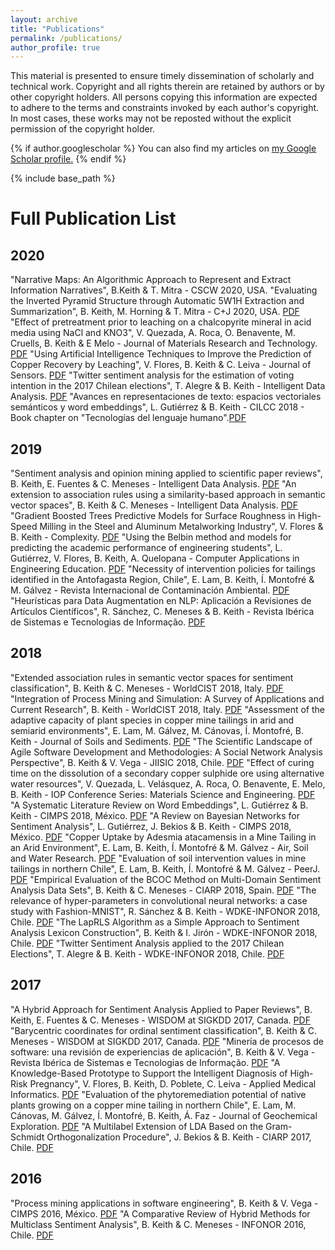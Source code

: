 ```yaml
---
layout: archive
title: "Publications"
permalink: /publications/
author_profile: true
---
```


This material is presented to ensure timely dissemination of scholarly and technical work. Copyright and all rights therein are retained by authors or by other copyright holders. All persons copying this information are expected to adhere to the terms and constraints invoked by each author's copyright. In most cases, these works may not be reposted without the explicit permission of the copyright holder. 

{% if author.googlescholar %}
  You can also find my articles on <u><a href="{{author.googlescholar}}">my Google Scholar profile</a>.</u>
{% endif %}

{% include base_path %}

# Full Publication List
## 2020
"Narrative Maps: An Algorithmic Approach to Represent and Extract Information Narratives", B.Keith & T. Mitra - CSCW 2020, USA.
"Evaluating the Inverted Pyramid Structure through Automatic 5W1H Extraction and Summarization", B. Keith, M. Horning & T. Mitra - C+J 2020, USA. [PDF](http://academicpages.github.io/files/2020_CSCW.pdf)
"Effect of pretreatment prior to leaching on a chalcopyrite mineral in acid media using NaCl and KNO3", V. Quezada, A. Roca, O. Benavente, M. Cruells, B. Keith & E Melo - Journal of Materials Research and Technology. [PDF](http://academicpages.github.io/files/2020_Materials.pdf)
"Using Artificial Intelligence Techniques to Improve the Prediction of Copper Recovery by Leaching", V. Flores, B. Keith & C. Leiva - Journal of Sensors. [PDF](http://academicpages.github.io/files/2020_Sensors.pdf)
"Twitter sentiment analysis for the estimation of voting intention in the 2017 Chilean elections", T. Alegre & B. Keith - Intelligent Data Analysis. [PDF](http://academicpages.github.io/files/2020_IDA_TAS_Final.pdf)
"Avances en representaciones de texto: espacios vectoriales semánticos y word embeddings", L. Gutiérrez & B. Keith - CILCC 2018 - Book chapter on "Tecnologías del lenguaje humano".[PDF](http://academicpages.github.io/files/2020_TLH.pdf)
## 2019
"Sentiment analysis and opinion mining applied to scientific paper reviews", B. Keith, E. Fuentes & C. Meneses - Intelligent Data Analysis. [PDF](http://academicpages.github.io/files/2019_IDA_Reviews.pdf)
"An extension to association rules using a similarity-based approach in semantic vector spaces", B. Keith & C. Meneses - Intelligent Data Analysis. [PDF](http://academicpages.github.io/files/2019_IDA_AR_SVS.pdf)
"Gradient Boosted Trees Predictive Models for Surface Roughness in High-Speed Milling in the Steel and Aluminum Metalworking Industry", V. Flores & B. Keith - Complexity. [PDF](http://academicpages.github.io/files/2019_Complexity.pdf)
"Using the Belbin method and models for predicting the academic performance of engineering students", L. Gutiérrez, V. Flores, B. Keith, A. Quelopana - Computer Applications in Engineering Education. [PDF](http://academicpages.github.io/files/2019_CAE.pdf)
"Necessity of intervention policies for tailings identified in the Antofagasta Region, Chile", E. Lam, B. Keith, Í. Montofré & M. Gálvez - Revista Internacional de Contaminación Ambiental. [PDF](http://academicpages.github.io/files/2019_RICA.pdf)
"Heurísticas para Data Augmentation en NLP: Aplicación a Revisiones de Artículos Científicos", R. Sánchez, C. Meneses & B. Keith - Revista Ibérica de Sistemas e Tecnologias de Informação. [PDF](http://academicpages.github.io/files/2019_RISTI.pdf)
## 2018
"Extended association rules in semantic vector spaces for sentiment classification", B. Keith & C. Meneses - WorldCIST 2018, Italy. [PDF](http://academicpages.github.io/files/2018_AR_SVS.pdf)
"Integration of Process Mining and Simulation: A Survey of Applications and Current Research", B. Keith - WorldCIST 2018, Italy. [PDF](http://academicpages.github.io/files/2018_WorldCIST_ProM.pdf)
"Assessment of the adaptive capacity of plant species in copper mine tailings in arid and semiarid environments", E. Lam, M. Gálvez, M. Cánovas, Í. Montofré, B. Keith - Journal of Soils and Sediments. [PDF](http://academicpages.github.io/files/2018_Soils.pdf)
"The Scientific Landscape of Agile Software Development and Methodologies: A Social Network Analysis Perspective", B. Keith & V. Vega - JIISIC 2018, Chile. [PDF](http://academicpages.github.io/files/2018_JIISIC.pdf)
"Effect of curing time on the dissolution of a secondary copper sulphide ore using alternative water resources", V. Quezada, L. Velásquez, A. Roca, O. Benavente, E. Melo, B. Keith - IOP Conference Series: Materials Science and Engineering. [PDF](http://academicpages.github.io/files/2018_IOP.pdf)
"A Systematic Literature Review on Word Embeddings", L. Gutiérrez & B. Keith - CIMPS 2018, México. [PDF](http://academicpages.github.io/files/2018_CIMPS_Embeddings.pdf)
"A Review on Bayesian Networks for Sentiment Analysis", L. Gutiérrez, J. Bekios & B. Keith - CIMPS 2018, México. [PDF](http://academicpages.github.io/files/2018_CIMPS_Bayes.pdf)
"Copper Uptake by Adesmia atacamensis in a Mine Tailing in an Arid Environment", E. Lam, B. Keith, Í. Montofré & M. Gálvez - Air, Soil and Water Research. [PDF](http://academicpages.github.io/files/2018_ASW.pdf)
"Evaluation of soil intervention values in mine tailings in northern Chile", E. Lam, B. Keith, Í. Montofré & M. Gálvez - PeerJ. [PDF](http://academicpages.github.io/files/2018_PeerJ.pdf)
"Empirical Evaluation of the BCOC Method on Multi-Domain Sentiment Analysis Data Sets", B. Keith & C. Meneses - CIARP 2018, Spain. [PDF](http://academicpages.github.io/files/2018_CIARP.pdf)
"The relevance of hyper-parameters in convolutional neural networks: a case study with Fashion-MNIST", R. Sánchez & B. Keith - WDKE-INFONOR 2018, Chile. [PDF](http://academicpages.github.io/files/2018_WDKE_MNIST.pdf)
"The LapRLS Algorithm as a Simple Approach to Sentiment Analysis Lexicon Construction", B. Keith & I. Jirón - WDKE-INFONOR 2018, Chile. [PDF](http://academicpages.github.io/files/2018_LapRLS.pdf) 
"Twitter Sentiment Analysis applied to the 2017 Chilean Elections", T. Alegre & B. Keith - WDKE-INFONOR 2018, Chile. [PDF](http://academicpages.github.io/files/2018_WDKE_Elections.pdf)
## 2017
"A Hybrid Approach for Sentiment Analysis Applied to Paper Reviews", B. Keith, E. Fuentes & C. Meneses - WISDOM at SIGKDD 2017, Canada. [PDF](http://academicpages.github.io/files/2017_WISDOM_Reviews.pdf)
"Barycentric coordinates for ordinal sentiment classification", B. Keith & C. Meneses - WISDOM at SIGKDD 2017, Canada. [PDF](http://academicpages.github.io/files/2017_WISDOM_BCOC.pdf)
"Minería de procesos de software: una revisión de experiencias de aplicación", B. Keith & V. Vega - Revista Ibérica de Sistemas e Tecnologias de Informação. [PDF](http://academicpages.github.io/files/2017_RISTI.pdf)
"A Knowledge-Based Prototype to Support the Intelligent Diagnosis of High-Risk Pregnancy", V. Flores, B. Keith, D. Poblete, C. Leiva - Applied Medical Informatics. [PDF](http://academicpages.github.io/files/2017_Medical.pdf)
"Evaluation of the phytoremediation potential of native plants growing on a copper mine tailing in northern Chile", E. Lam, M. Cánovas, M. Gálvez, Í. Montofré, B. Keith, Á. Faz - Journal of Geochemical Exploration. [PDF](http://academicpages.github.io/files/2017_Geochemical.pdf)
"A Multilabel Extension of LDA Based on the Gram-Schmidt Orthogonalization Procedure", J. Bekios & B. Keith - CIARP 2017, Chile. [PDF](http://academicpages.github.io/files/2017_CIARP.pdf)
## 2016
"Process mining applications in software engineering", B. Keith & V. Vega - CIMPS 2016, México. [PDF](http://academicpages.github.io/files/2016_CIMPS.pdf)
"A Comparative Review of Hybrid Methods for Multiclass Sentiment Analysis", B. Keith & C. Meneses - INFONOR 2016, Chile. [PDF](http://academicpages.github.io/files/2016_INFONOR.pdf)
